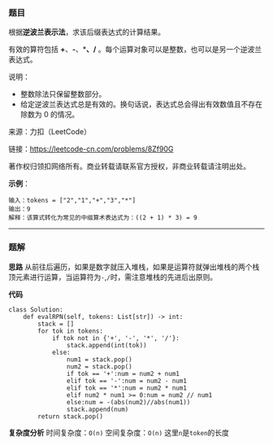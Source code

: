 ### 题目
根据**逆波兰表示法**，求该后缀表达式的计算结果。

有效的算符包括 **+**、**-**、*****、**/** 。每个运算对象可以是整数，也可以是另一个逆波兰表达式。

说明：

- 整数除法只保留整数部分。
- 给定逆波兰表达式总是有效的。换句话说，表达式总会得出有效数值且不存在除数为 0 的情况。

来源：力扣（LeetCode）

链接：https://leetcode-cn.com/problems/8Zf90G

著作权归领扣网络所有。商业转载请联系官方授权，非商业转载请注明出处。



**示例**：
```
输入：tokens = ["2","1","+","3","*"]
输出：9
解释：该算式转化为常见的中缀算术表达式为：((2 + 1) * 3) = 9
```
----
### 题解
**思路**
从前往后遍历，如果是数字就压入堆栈，如果是运算符就弹出堆栈的两个栈顶元素进行运算，当运算符为`-`,`/`时，需注意堆栈的先进后出原则。

**代码**
```
class Solution:
    def evalRPN(self, tokens: List[str]) -> int:
        stack = []
        for tok in tokens:
            if tok not in {'+', '-', '*', '/'}:
                stack.append(int(tok))
            else:
                num1 = stack.pop()
                num2 = stack.pop()
                if tok == '+':num = num2 + num1
                elif tok == '-':num = num2 - num1
                elif tok == '*':num = num2 * num1
                elif num2 * num1 >= 0:num = num2 // num1
                else:num = -(abs(num2)//abs(num1))
                stack.append(num)
        return stack.pop()
```
**复杂度分析**
时间复杂度：`O(n)`
空间复杂度：`O(n)`
这里`n`是`token`的长度

